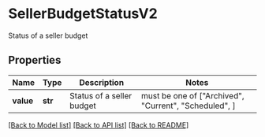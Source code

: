 # SellerBudgetStatusV2

Status of a seller budget

## Properties
Name | Type | Description | Notes
------------ | ------------- | ------------- | -------------
**value** | **str** | Status of a seller budget |  must be one of ["Archived", "Current", "Scheduled", ]

[[Back to Model list]](../README.md#documentation-for-models) [[Back to API list]](../README.md#documentation-for-api-endpoints) [[Back to README]](../README.md)


